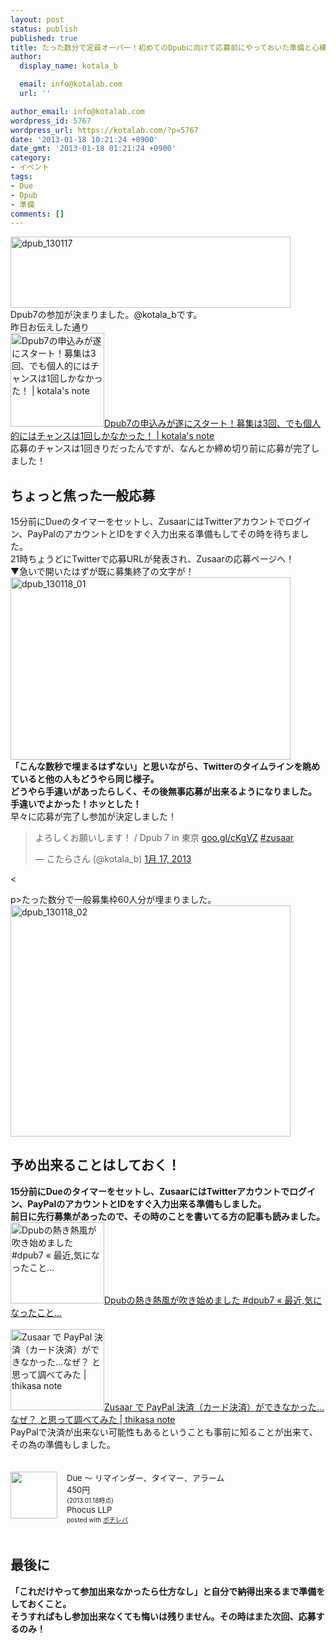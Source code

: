 ```yaml
---
layout: post
status: publish
published: true
title: たった数分で定員オーバー！初めてのDpubに向けて応募前にやっておいた準備と心構え！
author:
  display_name: kotala_b

  email: info@kotalab.com
  url: ''

author_email: info@kotalab.com
wordpress_id: 5767
wordpress_url: https://kotalab.com/?p=5767
date: '2013-01-18 10:21:24 +0900'
date_gmt: '2013-01-18 01:21:24 +0900'
category:
- イベント
tags:
- Due
- Dpub
- 準備
comments: []
---
```

<p><a href="https://kotalab.com/wp-content/uploads/dpub_130117.jpg" target="_blank"><img src="https://kotalab.com/wp-content/uploads/dpub_130117-448x114.jpg" alt="dpub_130117" width="448" height="114" class="alignnone size-large wp-image-5754" /></a><br />
Dpub7の参加が決まりました。@kotala_bです。<br />
昨日お伝えした通り<br />
<a href="https://kotalab.com/dpub7-one-chance" target="_blank"><img class="alignleft" src="https://kotalab.com/wp-content/uploads/dpub_130117-448x114.jpg" alt="Dpub7の申込みが遂にスタート！募集は3回、でも個人的にはチャンスは1回しかなかった！ | kotala's note" width="150" /></a><a href="https://kotalab.com/dpub7-one-chance" target="_blank">Dpub7の申込みが遂にスタート！募集は3回、でも個人的にはチャンスは1回しかなかった！ | kotala's note</a><br style="clear:both" />応募のチャンスは1回きりだったんですが、なんとか締め切り前に応募が完了しました！<br />
<!--more--></p>
<h2>ちょっと焦った一般応募</h2>
<p>15分前にDueのタイマーをセットし、ZusaarにはTwitterアカウントでログイン、PayPalのアカウントとIDをすぐ入力出来る準備もしてその時を待ちました。<br />
21時ちょうどにTwitterで応募URLが発表され、Zusaarの応募ページへ！<br />
▼急いで開いたはずが既に募集終了の文字が！<br />
<a href="https://kotalab.com/wp-content/uploads/dpub_130118_01.jpg" target="_blank"><img src="https://kotalab.com/wp-content/uploads/dpub_130118_01-448x292.jpg" alt="dpub_130118_01" width="448" height="292" class="alignnone size-large wp-image-5769" /></a><br />
<strong>「こんな数秒で埋まるはずない」と思いながら、Twitterのタイムラインを眺めていると他の人もどうやら同じ様子。<br />
どうやら手違いがあったらしく、その後無事応募が出来るようになりました。<br />
手違いでよかった！ホッとした！</strong><br />
早々に応募が完了し参加が決定しました！</p>
<blockquote class="twitter-tweet" lang="ja"><p>よろしくお願いします！ / Dpub 7 in 東京 <a href="http://t.co/nVvnTJAN" title="http://goo.gl/cKgVZ">goo.gl/cKgVZ</a> <a href="https://twitter.com/search/%23zusaar">#zusaar</a></p>
<p>&mdash; こたらさん (@kotala_b) <a href="https://twitter.com/kotala_b/status/291878905290309634">1月 17, 2013</a></p></blockquote>
<p><</p>
<p>p>たった数分で一般募集枠60人分が埋まりました。<br />
<a href="https://kotalab.com/wp-content/uploads/dpub_130118_02.jpg" target="_blank"><img src="https://kotalab.com/wp-content/uploads/dpub_130118_02-448x370.jpg" alt="dpub_130118_02" width="448" height="370" class="alignnone size-large wp-image-5770" /></a></p>
<h2>予め出来ることはしておく！</h2>
<p><strong>15分前にDueのタイマーをセットし、ZusaarにはTwitterアカウントでログイン、PayPalのアカウントとIDをすぐ入力出来る準備もしました。<br />
前日に先行募集があったので、その時のことを書いてる方の記事も読みました。</strong><br />
<a href="http://azur256.com/archives/6907" target="_blank"><img class="alignleft" src="http://capture.heartrails.com/150x130?http://azur256.com/archives/6907" alt="Dpubの熱き熱風が吹き始めました #dpub7 &laquo; 最近,気になったこと&hellip;" width="150" height="130" /></a><a href="http://azur256.com/archives/6907" target="_blank">Dpubの熱き熱風が吹き始めました #dpub7 &laquo; 最近,気になったこと&hellip;</a><a href="http://b.hatena.ne.jp/entry/http://azur256.com/archives/6907" target="_blank"><img border="0" src="http://b.hatena.ne.jp/entry/image/http://azur256.com/archives/6907" alt="" /></a><br style="clear:both" /><br />
<a href="http://thikasa.net/20130117/cannot-buy-from-zusaar/" target="_blank"><img class="alignleft" src="http://capture.heartrails.com/150x130?http://thikasa.net/20130117/cannot-buy-from-zusaar/" alt="Zusaar で PayPal 決済（カード決済）ができなかった...なぜ？ と思って調べてみた | thikasa note" width="150" height="130" /></a><a href="http://thikasa.net/20130117/cannot-buy-from-zusaar/" target="_blank">Zusaar で PayPal 決済（カード決済）ができなかった...なぜ？ と思って調べてみた | thikasa note</a><a href="http://b.hatena.ne.jp/entry/http://thikasa.net/20130117/cannot-buy-from-zusaar/" target="_blank"><img border="0" src="http://b.hatena.ne.jp/entry/image/http://thikasa.net/20130117/cannot-buy-from-zusaar/" alt="" /></a><br style="clear:both" />PayPalで決済が出来ない可能性もあるということも事前に知ることが出来て、その為の準備もしました。</p>
<div class="pochireba" style="text-align:left;font-size:small;padding:20px 0;overflow: hidden"><span class="removed_link" title="http://click.linksynergy.com/fs-bin/click?id=d2yYUp776R4&amp;subid=&amp;offerid=94348.1&amp;type=3&amp;tmpid=3910&amp;RD_PARM1=https%253A%252F%252Fitunes.apple.com%252Fjp%252Fapp%252Fdue-rimainda-taima-aramu%252Fid390017969%253Fmt%253D8%2526uo%253D4"><img src="http://a1127.phobos.apple.com/us/r1000/083/Purple/v4/09/e8/6c/09e86c7f-acc1-f73d-7198-f1dc29e5d99b/mzm.sivkbxum.png" width="75" height="75" style="float:left;margin:0 15px 0 0" class="pochi_img"></span>
<div class="pochi_info" style="text-align:left;overflow: hidden">
<div class="pochi_name"><span class="removed_link" title="http://click.linksynergy.com/fs-bin/click?id=d2yYUp776R4&amp;subid=&amp;offerid=94348.1&amp;type=3&amp;tmpid=3910&amp;RD_PARM1=https%253A%252F%252Fitunes.apple.com%252Fjp%252Fapp%252Fdue-rimainda-taima-aramu%252Fid390017969%253Fmt%253D8%2526uo%253D4">Due 〜 リマインダー、タイマー、アラーム</span></div>
<div class="pochi_price">450円</div>
<div class="pochi_time" style="font-size:x-small">(2013.01.18時点)</div>
<div class="pochi_seller"><span class="removed_link" title="http://click.linksynergy.com/fs-bin/click?id=d2yYUp776R4&amp;subid=&amp;offerid=94348.1&amp;type=3&amp;tmpid=3910&amp;RD_PARM1=https%253A%252F%252Fitunes.apple.com%252Fjp%252Fartist%252Fphocus-llp%252Fid387681526%253Fuo%253D4">Phocus LLP</span></div>
<div class="pochi_post" style="font-size:x-small">posted with <a href="http://pochireba.com">ポチレバ</a></div>
</div>
<div class="pochireba-footer" style="clear: left"></div>
</div>
<h2>最後に</h2>
<p><strong>「これだけやって参加出来なかったら仕方なし」と自分で納得出来るまで準備をしておくこと。<br />
そうすればもし参加出来なくても悔いは残りません。その時はまた次回、応募するのみ！</strong></p>
